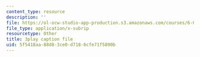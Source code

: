 ```yaml
---
content_type: resource
description: ''
file: https://ol-ocw-studio-app-production.s3.amazonaws.com/courses/6-006-introduction-to-algorithms-spring-2020/5f5418aa88d83ce0d7186cfe71f5890b_TDo3r5M1LNo.srt
file_type: application/x-subrip
resourcetype: Other
title: 3play caption file
uid: 5f5418aa-88d8-3ce0-d718-6cfe71f5890b
---
```

